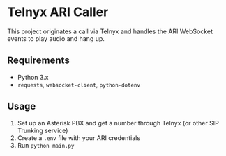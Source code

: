 # Telnyx ARI Caller

This project originates a call via Telnyx and handles the ARI WebSocket events to play audio and hang up.

## Requirements

- Python 3.x
- `requests`, `websocket-client`, `python-dotenv`

## Usage

1. Set up an Asterisk PBX and get a number through Telnyx (or other SIP Trunking service)
2. Create a `.env` file with your ARI credentials
3. Run `python main.py`

